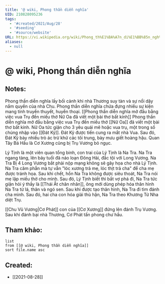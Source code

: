 ```yaml
---
title: '@ wiki, Phong thần diễn nghĩa'
UID: 210828095236
tags:
  - '#created/2021/Aug/28'
  - '#seeding'
  - '#source/website'
URL: https://vi.wikipedia.org/wiki/Phong_th%E1%BA%A7n_di%E1%BB%85n_ngh%C4%A9a
aliases:
  - null
---
```

# @ wiki, Phong thần diễn nghĩa

## Notes:
Phong thần diễn nghĩa lấy bối cảnh khi nhà Thương suy tàn và sự nổi dậy nắm quyền của nhà Chu.
Phong thần diễn nghĩa chứa đựng nhiều sự kiện mang tính truyền thuyết, huyền thoại.
[[Phong thần diễn nghĩa mở đầu bằng việc vua Trụ đến miếu thờ Nữ Oa đã viết một bài thơ bất kính]]
Phong thần diễn nghĩa mở đầu bằng việc vua Trụ đến miếu thờ [[Nữ Oa]] đã viết một bài thơ bất kính. Nữ Oa tức giận cho 3 yêu quái mê hoặc vua trụ, một trong số chúng nhập vào [[Đát Kỷ]]. Đát Kỷ được tiến cung ra mắt nhà Vua. Sau đó, Đát Kỷ bày nhiều trò ác trừ khử các tôi trung, bày mưu giết hoàng hậu. Quan Tây Bá Hầu là Cơ Xương cũng bị Trụ Vương bỏ ngục.

Lý Tịnh là một viên quan tổng binh, con trai của Lý Tịnh là Na Tra. Na Tra ngang tàng, lên bảy tuổi đã náo loạn Đông Hải, đắc tội với Long Vương. Na Tra Bị 4 Long Vương bắt phải nộp mạng không sẽ gây họa cho nhà Lý Tịnh. Na Tra căm phẫn mà tự vẫn "lóc xương trả mẹ, lóc thịt trả cha" để cha mẹ được tránh họa. Sau khi chết, hồn Na Tra không được siêu thoát, Na Tra nói mẹ lập miếu thờ cho mình. Sau đó, Lý Tịnh biết thì bắt vợ phá đi, Na Tra tức giận hỏi ý thầy là [[Thái Ất chân nhân]], ông mới dùng phép hóa thân hình Na Tra từ lá, thân và ngó sen. Sau khi được tạo thân hình, Na Tra đi tìm đánh cha mình.  Sau đó, hai cha con hóa giải thù hận, Na Tra theo Khương Tử Nha diệt Trụ.

[[Chu Vũ Vương|Cơ Phát]] con của [[Cơ Xương]] đứng lên đánh Trụ Vương. Sau khi đánh bại nhà Thương, Cơ Phát tấn phong chư hầu.


## Tham khảo:
```dataview
list
from [[@ wiki, Phong thần diễn nghĩa]]
sort file.name asc
```
## Created:
- [[2021-08-28]]
